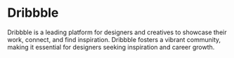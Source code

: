 # Dribbble
Dribbble is a leading platform for designers and creatives to showcase their work, connect, and find inspiration. Dribbble fosters a vibrant community, making it essential for designers seeking inspiration and career growth.
